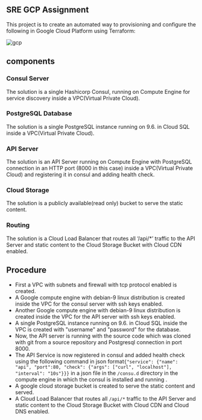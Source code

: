 ## SRE GCP Assignment
 This project is to create an 
  automated way to
provisioning and configure the following in Google Cloud Platform using Terraform:

![gcp](./images/gcpterraform.PNG)
## components

### Consul Server

The solution is a single Hashicorp Consul, running on Compute Engine for service discovery inside a VPC(Virtual Private Cloud).

### PostgreSQL Database
The solution is a single PostgreSQL instance running on 9.6. in Cloud SQL inside a VPC(Virtual Private Cloud).

### API Server
The solution is an API Server running on Compute Engine with PostgreSQL connection in an HTTP port (8000 in this case) inside a VPC(Virtual Private Cloud) and registering it in consul and adding health check.

### Cloud Storage
The solution is a publicly available(read only) bucket to serve the static content.
### Routing
The solution is a Cloud Load Balancer that routes all ‘/api/*’ traffic to the API Server
and static content to the Cloud Storage Bucket with Cloud CDN enabled.

## Procedure

 - First a VPC with subnets and firewall with tcp protocol enabled is created.
 - A Google compute engine with debian-9 linux distribution is created inside the VPC for the consul server with ssh keys enabled.
 - Another Google compute engine with debian-9 linux distribution is created inside the VPC for the API server with ssh keys enabled.
 - A single PostgreSQL instance running on 9.6. in Cloud SQL inside the VPC is created with "username" and "password" for the database.
 - Now, the API server is running with the source code which was cloned with git from a source repository and Postgresql connection in port 8000.
 - The API Service is now registered in consul and added health check using the following command in json format`{"service": {"name": "api", "port":80, "check": {"args": ["curl", "localhost"], "interval": "10s"}}}` in a json file in the `/consu.d` directory in the compute engine in which the consul is installed and running .
 - A google cloud storage bucket is created to serve the static content and served.
 - A Cloud Load Balancer that routes all `/api/*` traffic to the API Server and static content to the Cloud Storage Bucket with Cloud CDN and Cloud DNS enabled.
